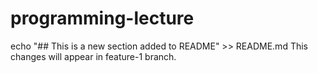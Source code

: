 # programming-lecture 
echo "## This is a new section added to README" >> README.md
This changes will appear in feature-1 branch.